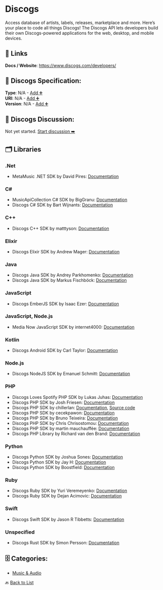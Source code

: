# Discogs

Access database of artists, labels, releases, marketplace and more. Here’s your place to code all things Discogs! The Discogs API lets developers build their own Discogs-powered applications for the web, desktop, and mobile devices.

##  🔗 Links
**Docs / Website**: https://www.discogs.com/developers/

## 🧬 Discogs Specification:
**Type**: N/A - [Add ➕](https://github.com/apis-list/apis-list/edit/main/apis/discogs/discogs.yaml)  
**URI**: N/A - [Add ➕](https://github.com/apis-list/apis-list/edit/main/apis/discogs/discogs.yaml)  
**Version**: N/A - [Add ➕](https://github.com/apis-list/apis-list/edit/main/apis/discogs/discogs.yaml)

## 💬 Discogs Discussion:
Not yet started. [Start discussion ➡️](https://github.com/apis-list/apis-list/discussions/new)

## 🗂️ Libraries
### .Net
- MetaMusic .NET SDK by David Pires: [Documentation](https://github.com/Davidblkx/MetaMusic)
### C#
- MusicApiCollection C# SDK by BigGranu: [Documentation](https://github.com/BigGranu/MusicApiCollection)
- Discogs C# SDK by Bart Wijnants: [Documentation](https://github.com/bartw/DiscogsRT)
### C++
- Discogs C++ SDK by matttyson: [Documentation](https://github.com/matttyson/discogsapp)
### Elixir
- Discogs Elixir SDK by Andrew Mager: [Documentation](https://github.com/mager/discogs_ex)
### Java
- Discogs Java SDK by Andrey Parkhomenko: [Documentation](https://github.com/team3/java-discogs-api-client)
- Discogs Java SDK by Markus Fischböck: [Documentation](https://github.com/mfischbo/java-discogs-client)
### JavaScript
- Discogs EmberJS SDK by Isaac Ezer: [Documentation](https://github.com/iezer/ember-discogs)
### JavaScript, Node.js
- Media Now JavaScript SDK by internet4000: [Documentation](https://github.com/internet4000/media-now)
### Kotlin
- Discogs Android SDK by Carl Taylor: [Documentation](https://github.com/carltaylor43/discogs-collector-android)
### Node.js
- Discogs NodeJS SDK by Emanuel Schmitt: [Documentation](https://github.com/emanuelschmitt/discogs-data-fetcher)
### PHP
- Discogs Loves Spotify PHP SDK by Lukas Juhas: [Documentation](https://github.com/lukasjuhas/discogs-loves-spotify)
- Discogs PHP SDK by Josh Friesen: [Documentation](https://github.com/josh-friesen/php-discogs-api)
- Discogs PHP SDK by chillerlan: [Documentation](https://github.com/chillerlan/php-oauth-discogs), [Source code](https://packagist.org/packages/chillerlan/php-oauth-discogs)
- Discogs PHP SDK by cecekpawon: [Documentation](https://github.com/cecekpawon/Discogs-PHP-API-interface)
- Discogs PHP SDK by Bruno Teixeira: [Documentation](https://github.com/BrunoTeixeira1996/API-PHP-Project)
- Discogs PHP SDK by Chris Chrisostomou: [Documentation](https://github.com/chrismou/php-discogs-wrapper)
- Discogs PHP SDK by martin mauchauffée: [Documentation](https://github.com/moechofe/Discogs-client)
- Discogs PHP Library by Richard van den Brand: [Documentation](https://github.com/ricbra/php-discogs-api)
### Python
- Discogs Python SDK by Joshua Sones: [Documentation](https://github.com/jhsones/Discogs-Search)
- Discogs Python SDK by Jay H: [Documentation](https://github.com/mobeets/cover-art)
- Discogs Python SDK by Boostfield: [Documentation](https://github.com/boostfield/discogs-fetcher)
### Ruby
- Discogs Ruby SDK by Yuri Veremeyenko: [Documentation](https://github.com/yurivm/discogs2)
- Discogs Ruby SDK by Dejan Acimovic: [Documentation](https://github.com/DejanAcim/discogs-json-api)
### Swift
- Discogs Swift SDK by Jason R Tibbetts: [Documentation](https://github.com/jrtibbetts/SwiftDiscogs)
### Unspecified
- Discogs Rust SDK by Simon Persson: [Documentation](https://github.com/SimonPersson/discogs-rs)


## 🗄️ Categories:
- [Music & Audio](https://github.com/apis-list/apis-list#music--audio-)

🔙  [Back to List](https://github.com/apis-list/apis-list)
